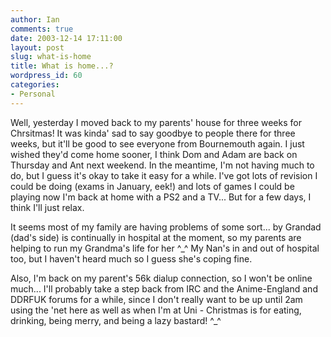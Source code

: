 ```yaml
---
author: Ian
comments: true
date: 2003-12-14 17:11:00
layout: post
slug: what-is-home
title: What is home...?
wordpress_id: 60
categories:
- Personal
---
```


Well, yesterday I moved back to my parents' house for three weeks for Chrsitmas!  It was kinda' sad to say goodbye to people there for three weeks, but it'll be good to see everyone from Bournemouth again.  I just wished they'd come home sooner, I think Dom and Adam are back on Thursday and Ant next weekend.  In the meantime, I'm not having much to do, but I guess it's okay to take it easy for a while.  I've got lots of revision I could be doing (exams in January, eek!) and lots of games I could be playing now I'm back at home with a PS2 and a TV...  But for a few days, I think I'll just relax.  

It seems most of my family are having problems of some sort...  by Grandad (dad's side) is continually in hospital at the moment, so my parents are helping to run my Grandma's life for her ^_^  My Nan's in and out of hospital too, but I haven't heard much so I guess she's coping fine.  

Also, I'm back on my parent's 56k dialup connection, so I won't be online much...  I'll probably take a step back from IRC and the Anime-England and DDRFUK forums for a while, since I don't really want to be up until 2am using the 'net here as well as when I'm at Uni - Christmas is for eating, drinking, being merry, and being a lazy bastard! ^_^
